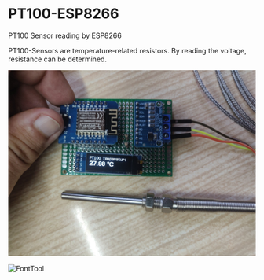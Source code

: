 # PT100-ESP8266
PT100 Sensor reading by ESP8266

PT100-Sensors are temperature-related resistors. By reading the voltage, resistance can be determined.

![Alt text](/resources/00_PT100_sensor-reading.jpg?raw=true "Title")

![FontTool](https://github.com/squix78/esp8266-oled-ssd1306/raw/master/resources/FontTool.png)
